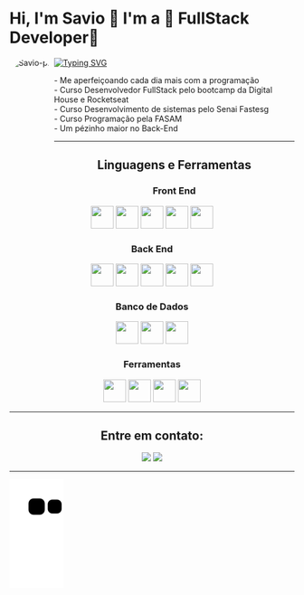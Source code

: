 # Hi, I'm Savio 👋 I'm a 🚀 FullStack Developer🚀

<img align="left" alt="Savio-pic" height="250" style="border-radius:50px;" src="https://user-images.githubusercontent.com/29306697/207935913-3fdaa586-278f-4137-8b18-66a83c63c2bb.jpg">

[![Typing SVG](https://readme-typing-svg.demolab.com?font=Fira+Code&pause=1000&color=00FA9A&center=true&vCenter=true&width=500&lines=Programmers+can+create+new+World+in+code)](https://git.io/typing-svg)



<div>
- Me aperfeiçoando cada dia mais com a programação <br>
- Curso Desenvolvedor FullStack pelo bootcamp da Digital House e Rocketseat <br>
- Curso Desenvolvimento de sistemas pelo Senai Fastesg <br>
- Curso Programação pela FASAM <br>
- Um pézinho maior no Back-End  <br>
</div>
  
***************


<h2 align="center">Linguagens e Ferramentas</h2>
  <h3 align="center">Front End</h3>
  <p align="center">
    <img height="40" width="40" src="https://cdn.simpleicons.org/css3/1C6B94" /> 
    <img height="40" width="40" src="https://cdn.simpleicons.org/html5/1C6B94"/> 
    <img height="40" width="40" src="https://cdn.simpleicons.org/javascript/1C6B94"/> 
    <img height="40" width="40" src="https://cdn.simpleicons.org/react/1C6B94"/>  
    <img height="40" width="40" src="https://cdn.simpleicons.org/angular/1C6B94"/>  
  </p>
  
  <h3 align="center">Back End</h3>
  <p align="center">
    <img height="40" width="40" src="https://cdn.simpleicons.org/nodedotjs/1C6B94"/>
    <img height="40" width="40" src="https://cdn.simpleicons.org/express/1C6B94"/>
    <img height="40" width="40" src="https://cdn.simpleicons.org/typescript/1C6B94"/> 
    <img height="40" width="40" src="https://cdn.simpleicons.org/prisma/1C6B94"/> 
    <img height="40" width="40" src="https://cdn.simpleicons.org/jest/1C6B94"/>           
  </p>
  
  <h3 align="center">Banco de Dados</h3>
  <p align="center">
    <img height="40" width="40" src="https://cdn.simpleicons.org/postgresql/1C6B94"/>
    <img height="40" width="40" src="https://cdn.simpleicons.org/oracle/1C6B94"/>    
    <img height="40" width="40" src="https://cdn.simpleicons.org/mysql/1C6B94"/> 
  </p>
  
  <h3 align="center">Ferramentas</h3>
  <p align="center">
    <img height="40" width="40" src="https://cdn.simpleicons.org/trello/1C6B94"/>
    <img height="40" width="40" src="https://cdn.simpleicons.org/visualstudio/1C6B94"/>    
    <img height="40" width="40" src="https://cdn.simpleicons.org/insomnia/1C6B94"/> 
    <img height="40" width="40" src="https://cdn.simpleicons.org/github/1C6B94"/> 
  </p>


***************

<h2 align="center">Entre em contato:</h2>
<p align="center">
<a href = "mailto:savio.nascimento.gomes@gmail.com"><img src="https://img.shields.io/badge/Gmail-1C6B94?style=for-the-badge&logo=gmail&logoColor=white" target=" _blank"></a>
<a href="https://www.linkedin.com/in/savio-nascimento-gomes/" target="_blank"><img src="https://img.shields.io/badge/-LinkedIn-1C6B94?style=for-the-badge&logo=linkedin&logoColor=white" target="_blank"></a>
</p>


   
***************

  
  
  
  
  

  
  ![Snake animation](https://github.com/Leticia-Pinheiro/Leticia-Pinheiro/blob/output/github-contribution-grid-snake.svg)
 

